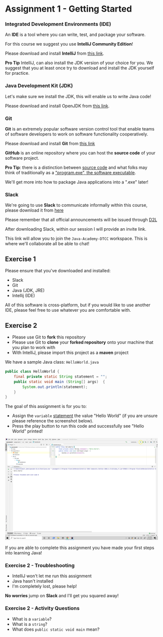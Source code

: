 # Assignment 1 - Getting Started 

### Integrated Development Environments (IDE)

An **IDE** is a tool where you can write, test, and package your software.

For this course we suggest you use **IntelliJ Community Edition**!

Please download and install **IntelliJ** from [this link](https://www.jetbrains.com/idea/download/).

**Pro Tip** IntelliJ, can also install the JDK version of your choice for you. We
suggest that you at least once try to download and install the JDK yourself for practice.


### Java Development Kit (JDK)

Let's make sure we install the JDK, this will enable us to write Java code!

Please download and install OpenJDK from [this link](https://www.oracle.com/java/technologies/javase/javase-jdk8-downloads.html).

### Git

**Git** is an extremely popular software version control tool that enable teams
of software developers to work on software functionality cooperatively. 

Please download and install **Git** from [this link](https://git-scm.com/downloads)

**GitHub** is an online repository where you can host the **source code** of your software
project. 

**Pro Tip**: there is a distinction between <u>source code</u> and what
folks may think of traditionally as a <u>"program.exe", the software executable</u>. 

We'll get more into how to package Java applications into a ".exe" later!

### Slack

We're going to use **Slack** to communicate informally within this course, please download it from [here](https://slack.com/downloads/)

Please remember that all official announcements will be issued through [D2L](https://mycourses.dtcc.edu/d2l/home)

After downloading Slack, within our session I will provide
an invite link.

This link will allow you to join the `Java-Academy-DTCC` workspace.
This is where we'll collaborate all be able to chat!

## Exercise 1

Please ensure that you've downloaded and installed:

- Slack
- Git
- Java (JDK, JRE)
- Intellij (IDE)

All of this software is cross-platform, but if you would like to use another
IDE, please feel free to use whatever you are comfortable with. 

## Exercise 2

- Please use Git to **fork** this repository
- Please use Git to **clone** your **forked repository** onto your machine that you plan to work with
- With IntelliJ, please import this project as a **maven** project

We have a sample Java class: `HelloWorld.java`

```java
public class HelloWorld {
    final private static String statement = "";
    public static void main (String[] args)  {
        System.out.println(statement);
    }
}
```

The goal of this assignment is for you to:
 
- Assign the `variable` <u>statement</u> the value "Hello World" (if you are unsure please reference the screenshot below).
- Press the play button to run this code and successfully see "Hello World" printed!

![](resources/assignment_1_play_hello_world.png?raw=false)


If you are able to complete this assignment you have
made your first steps into learning Java!


### Exercise 2 - Troubleshooting

- IntelliJ won't let me run this assignment
- Java hasn't installed
- I'm completely lost, please help!

**No worries** jump on **Slack** and I'll get you squared away!

### Exercise 2 - Activity Questions

- What is a `variable`?
- What is a `string`?
- What does `public static void main` mean?


 

